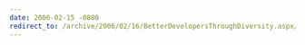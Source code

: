 ```yaml
---
date: 2006-02-15 -0800
redirect_to: /archive/2006/02/16/BetterDevelopersThroughDiversity.aspx/
---
```

